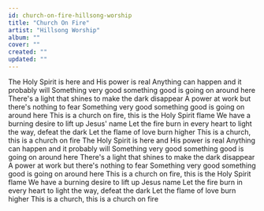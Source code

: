 ```yaml
---
id: church-on-fire-hillsong-worship
title: "Church On Fire"
artist: "Hillsong Worship"
album: ""
cover: ""
created: ""
updated: ""
---
```


The Holy Spirit is here and His power is real
Anything can happen and it probably will
Something very good something good is going on around here
There's a light that shines to make the dark disappear
A power at work but there's nothing to fear
Something very good something good is going on around here
This is a church on fire, this is the Holy Spirit flame
We have a burning desire to lift up Jesus' name
Let the fire burn in every heart to light the way, defeat the dark
Let the flame of love burn higher
This is a church, this is a church on fire
The Holy Spirit is here and His power is real
Anything can happen and it probably will
Something very good something good is going on around here
There's a light that shines to make the dark disappear
A power at work but there's nothing to fear
Something very good something good is going on around here
This is a church on fire, this is the Holy Spirit flame
We have a burning desire to lift up Jesus name
Let the fire burn in every heart to light the way, defeat the dark
Let the flame of love burn higher
This is a church, this is a church on fire
